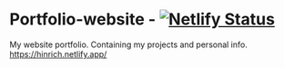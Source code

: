 # Portfolio-website - [![Netlify Status](https://api.netlify.com/api/v1/badges/1971cdee-8eda-46be-a348-602301e7974b/deploy-status)](https://app.netlify.com/sites/clever-swartz-8102a4/deploys)
My website portfolio. Containing my projects and personal info.
https://hinrich.netlify.app/
